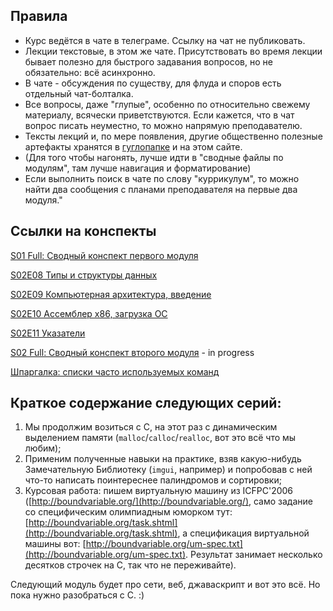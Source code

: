 ## Правила

- Курс ведётся в чате в телеграме. Ссылку на чат не публиковать. 
- Лекции текстовые, в этом же чате. Присутствовать во время лекции бывает полезно для быстрого задавания вопросов, но не обязательно: всё асинхронно. 
- В чате - обсуждения по существу, для флуда и споров есть отдельный чат-болталка.
- Все вопросы, даже "глупые", особенно по относительно свежему материалу, всячески приветствуются. Если кажется, что в чат вопрос писать неуместно, то можно напрямую преподавателю. 
- Тексты лекций и, по мере появления, другие общественно полезные артефакты хранятся в [гуглопапке](https://drive.google.com/open?id=1-JSih6d9YEkp0BxWXqDZdb_jY_A635tC) и на этом сайте.
- (Для того чтобы нагонять, лучше идти в "сводные файлы по модулям", там лучше навигация и форматирование)
- Если выполнить поиск в чате по слову "куррикулум", то можно найти два сообщения с планами преподавателя на первые два модуля."

## Ссылки на конспекты

[S01 Full: Сводный конспект первого модуля](S01_Full.md)

[S02E08 Типы и структуры данных](S02E08_Value_types_and_data_structures.md)

[S02E09 Компьютерная архитектура, введение](S02E09_Architecture.md) 
    
      
[S02E10 Ассемблер x86, загрузка ОС](S02E10_Assembler_x86.md)


[S02E11 Указатели](S02E11_Pointers.md)

[S02 Full: Сводный конспект второго модуля](S02_Full.md) - in progress



[Шпаргалка: списки часто используемых команд](cheatsheet.md)

## Краткое содержание следующих серий:

1. Мы продолжим возиться с C, на этот раз с динамическим выделением памяти (`malloc`/`calloc`/`realloc`, вот это всё что мы любим);
2. Применим полученные навыки на практике, взяв какую-нибудь Замечательную Библиотеку (`imgui`, например) и попробовав с ней что-то написать поинтереснее палиндромов и сортировки;
3. Курсовая работа: пишем виртуальную машину из ICFPC'2006 ([http://boundvariable.org/](http://boundvariable.org/), само задание со специфическим олимпиадным юморком тут: [http://boundvariable.org/task.shtml](http://boundvariable.org/task.shtml), а спецификация виртуальной машины вот: [http://boundvariable.org/um-spec.txt](http://boundvariable.org/um-spec.txt). Результат занимает несколько десятков строчек на C, так что не переживайте).

Следующий модуль будет про сети, веб, джаваскрипт и вот это всё. Но пока нужно разобраться с C. :)
